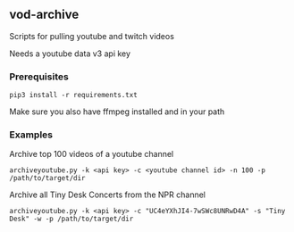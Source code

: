 ## vod-archive

Scripts for pulling youtube and twitch videos

Needs a youtube data v3 api key

### Prerequisites 

`pip3 install -r requirements.txt`

Make sure you also have ffmpeg installed and in your path

### Examples

Archive top 100 videos of a youtube channel

`archiveyoutube.py -k <api key> -c <youtube channel id> -n 100 -p /path/to/target/dir`

Archive all Tiny Desk Concerts from the NPR channel

`archiveyoutube.py -k <api key> -c "UC4eYXhJI4-7wSWc8UNRwD4A" -s "Tiny Desk" -w -p /path/to/target/dir`
